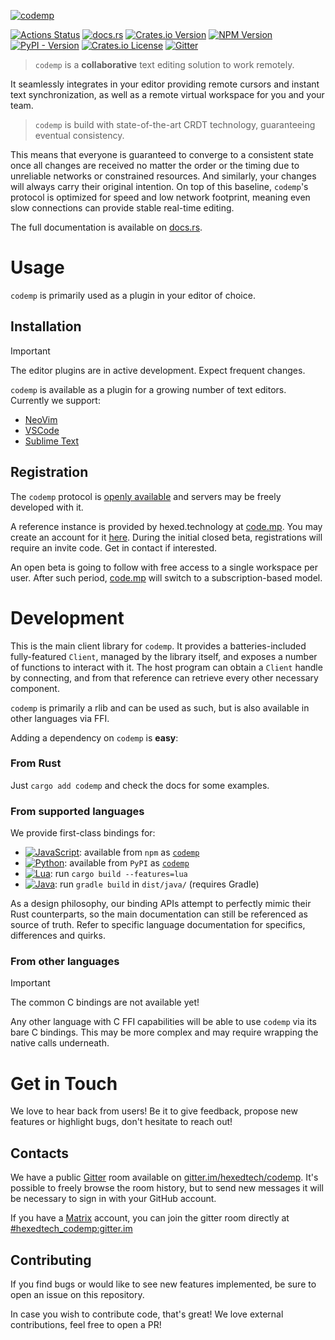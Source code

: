 [![codemp](https://code.mp/static/banner.png)](https://code.mp)

[![Actions Status](https://github.com/hexedtech/codemp/actions/workflows/test.yml/badge.svg)](https://github.com/hexedtech/codemp/actions)
[![docs.rs](https://img.shields.io/docsrs/codemp)](https://docs.rs/codemp/0.7.0-beta.2/codemp/)
[![Crates.io Version](https://img.shields.io/crates/v/codemp)](https://crates.io/crates/codemp)
[![NPM Version](https://img.shields.io/npm/v/codemp)](https://npmjs.org/package/codemp)
[![PyPI - Version](https://img.shields.io/pypi/v/codemp)](https://pypi.org/project/codemp)
[![Crates.io License](https://img.shields.io/crates/l/codemp)](https://github.com/hexedtech/codemp/blob/dev/LICENSE)
[![Gitter](https://img.shields.io/gitter/room/hexedtech/codemp)](https://gitter.im/hexedtech/codemp)

> `codemp` is a **collaborative** text editing solution to work remotely.

It seamlessly integrates in your editor providing remote cursors and instant text synchronization,
as well as a remote virtual workspace for you and your team.

> `codemp` is build with state-of-the-art CRDT technology, guaranteeing eventual consistency.

This means that everyone is guaranteed to converge to a consistent state once all changes are received
no matter the order or the timing due to unreliable networks or constrained resources. And similarly, your
changes will always carry their original intention. On top of this baseline, `codemp`'s protocol is optimized for speed 
and low network footprint, meaning even slow connections can provide stable real-time editing.

The full documentation is available on [docs.rs](https://docs.rs/codemp/0.7.0-beta.2/codemp/).

# Usage
`codemp` is primarily used as a plugin in your editor of choice.

## Installation
> [!IMPORTANT]
> The editor plugins are in active development. Expect frequent changes.

`codemp` is available as a plugin for a growing number of text editors. Currently we support:
 - [NeoVim](https://github.com/hexedtech/codemp-nvim)
 - [VSCode](https://github.com/hexedtech/codemp-vscode)
 - [Sublime Text](https://github.com/hexedtech/codemp-sublime)
<!-- - [IntelliJ Platform](https://github.com/hexedtech/codemp-intellij) -->

## Registration
The `codemp` protocol is [openly available](https://github.com/hexedtech/codemp-proto/) and servers may be freely developed with it.

A reference instance is provided by hexed.technology at [code.mp](https://code.mp). You may create an account for it [here](https://code.mp/signup).
During the initial closed beta, registrations will require an invite code. Get in contact if interested.

An open beta is going to follow with free access to a single workspace per user.
After such period, [code.mp](https://code.mp) will switch to a subscription-based model.

# Development
This is the main client library for `codemp`. It provides a batteries-included fully-featured `Client`, managed by the library itself, and exposes a number of functions to interact with it. The host program can obtain a `Client` handle by connecting, and from that reference can retrieve every other necessary component.

`codemp` is primarily a rlib and can be used as such, but is also available in other languages via FFI.

Adding a dependency on `codemp` is **easy**:

### From Rust
Just `cargo add codemp` and check the docs for some examples.

### From supported languages
We provide first-class bindings for:
 - [![JavaScript](https://github.com/hexedtech/codemp/actions/workflows/javascript.yml/badge.svg)](./dist/js/README.md): available from `npm` as [`codemp`](https://npmjs.org/package/codemp)
 - [![Python](https://github.com/hexedtech/codemp/actions/workflows/python.yml/badge.svg)](./dist/lua/README.md): available from `PyPI` as [`codemp`](https://pypi.org/project/codemp)
 - [![Lua](https://github.com/hexedtech/codemp/actions/workflows/lua.yml/badge.svg)](./dist/lua/README.md): run `cargo build --features=lua`
 - [![Java](https://github.com/hexedtech/codemp/actions/workflows/java.yml/badge.svg)](./dist/java/README.md): run `gradle build` in `dist/java/` (requires Gradle)

As a design philosophy, our binding APIs attempt to perfectly mimic their Rust counterparts, so the main documentation can still be referenced as source of truth.
Refer to specific language documentation for specifics, differences and quirks.

### From other languages
> [!IMPORTANT]
> The common C bindings are not available yet!

Any other language with C FFI capabilities will be able to use `codemp` via its bare C bindings.
This may be more complex and may require wrapping the native calls underneath.

# Get in Touch
We love to hear back from users! Be it to give feedback, propose new features or highlight bugs, don't hesitate to reach out!

## Contacts
We have a public [Gitter](https://gitter.im) room available on [gitter.im/hexedtech/codemp](https://gitter.im/hexedtech/codemp).
It's possible to freely browse the room history, but to send new messages it will be necessary to sign in with your GitHub account.

If you have a [Matrix](https://matrix.org) account, you can join the gitter room directly at [#hexedtech_codemp:gitter.im](https://matrix.to/#/#hexedtech_codemp:gitter.im)

## Contributing
If you find bugs or would like to see new features implemented, be sure to open an issue on this repository.

In case you wish to contribute code, that's great! We love external contributions, feel free to open a PR!
